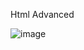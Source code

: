 Html Advanced

![image](https://github.com/user-attachments/assets/bb1d3ba6-56a3-4beb-9e96-f0aee02c7461)

